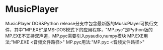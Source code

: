 # MusicPlayer
MusicPlayer DOS&amp;Python
release分支中包含最新版的MusicPlayer可执行文件，其中"MP.EXE"是MS-DOS模式下的应用程序，"MP.pyc"是Python版的
MP.EXE不支持双声道，MP.pyc需要引入pyaudio,numpy模块
MP.EXE用法:"MP.EXE <音频文件路径>"
MP.pyc用法:"MP.pyc <音频文件路径>"
